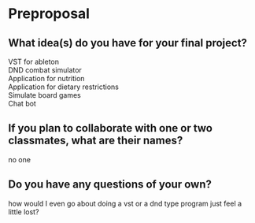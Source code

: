 # Preproposal

## What idea(s) do you have for your final project?

VST for ableton  
DND combat simulator  
Application for nutrition  
Application for dietary restrictions  
Simulate board games  
Chat bot

## If you plan to collaborate with one or two classmates, what are their names?

no one

## Do you have any questions of your own?

how would I even go about doing a vst or a dnd type program just feel a little lost?
